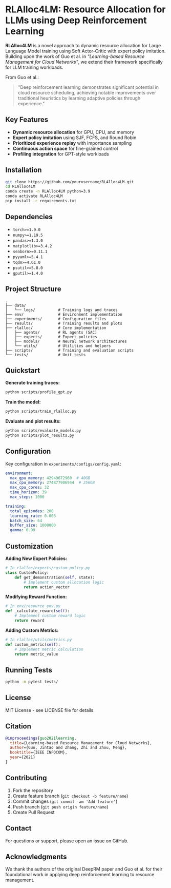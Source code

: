 
# RLAlloc4LM: Resource Allocation for LLMs using Deep Reinforcement Learning

**RLAlloc4LM** is a novel approach to dynamic resource allocation for Large Language Model training using Soft Actor-Critic with expert policy imitation. Building upon the work of Guo et al. in *"Learning-based Resource Management for Cloud Networks"*, we extend their framework specifically for LLM training workloads.

From Guo et al.:
> "Deep reinforcement learning demonstrates significant potential in cloud resource scheduling, achieving notable improvements over traditional heuristics by learning adaptive policies through experience."

## Key Features
- **Dynamic resource allocation** for GPU, CPU, and memory
- **Expert policy imitation** using SJF, FCFS, and Round Robin
- **Prioritized experience replay** with importance sampling
- **Continuous action space** for fine-grained control
- **Profiling integration** for GPT-style workloads

## Installation
```bash
git clone https://github.com/yourusername/RLAlloc4LM.git
cd RLAlloc4LM
conda create -n RLAlloc4LM python=3.9
conda activate RLAlloc4LM
pip install -r requirements.txt
```

## Dependencies
- `torch>=1.9.0`
- `numpy>=1.19.5`
- `pandas>=1.3.0`
- `matplotlib>=3.4.2`
- `seaborn>=0.11.1`
- `pyyaml>=5.4.1`
- `tqdm>=4.61.0`
- `psutil>=5.8.0`
- `gputil>=1.4.0`

## Project Structure
```
.
├── data/
│   └── logs/          # Training logs and traces
├── env/               # Environment implementation
├── experiments/       # Configuration files
├── results/           # Training results and plots
├── rlalloc/           # Core implementation
│   ├── agents/        # RL agents (SAC)
│   ├── experts/       # Expert policies
│   ├── models/        # Neural network architectures
│   └── utils/         # Utilities and helpers
├── scripts/           # Training and evaluation scripts
└── tests/             # Unit tests
```

## Quickstart
**Generate training traces:**
```bash
python scripts/profile_gpt.py
```

**Train the model:**
```bash
python scripts/train_rlalloc.py
```

**Evaluate and plot results:**
```bash
python scripts/evaluate_models.py
python scripts/plot_results.py
```

## Configuration
Key configuration in `experiments/configs/config.yaml`:
```yaml
environment:
  max_gpu_memory: 42949672960  # 40GB
  max_cpu_memory: 274877906944  # 256GB
  max_cpu_cores: 32
  time_horizon: 39
  max_steps: 1000

training:
  total_episodes: 200
  learning_rate: 0.003
  batch_size: 64
  buffer_size: 1000000
  gamma: 0.99
```

## Customization
**Adding New Expert Policies:**
```python
# In rlalloc/experts/custom_policy.py
class CustomPolicy:
    def get_demonstration(self, state):
        # Implement custom allocation logic
        return action_vector
```

**Modifying Reward Function:**
```python
# In env/resource_env.py
def _calculate_reward(self):
    # Implement custom reward logic
    return reward
```

**Adding Custom Metrics:**
```python
# In rlalloc/utils/metrics.py
def custom_metric(self):
    # Implement metric calculation
    return metric_value
```

## Running Tests
```bash
python -m pytest tests/
```

## License
MIT License - see LICENSE file for details.

## Citation
```bibtex
@inproceedings{guo2021learning,
  title={Learning-based Resource Management for Cloud Networks},
  author={Guo, Jintao and Zhang, Zhi and Zhou, Meng},
  booktitle={IEEE INFOCOM},
  year={2021}
}
```

## Contributing
1. Fork the repository
2. Create feature branch (`git checkout -b feature/name`)
3. Commit changes (`git commit -am 'Add feature'`)
4. Push branch (`git push origin feature/name`)
5. Create Pull Request

## Contact
For questions or support, please open an issue on GitHub.

## Acknowledgments
We thank the authors of the original DeepRM paper and Guo et al. for their foundational work in applying deep reinforcement learning to resource management.
